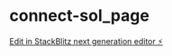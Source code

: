 # connect-sol_page

[Edit in StackBlitz next generation editor ⚡️](https://stackblitz.com/~/github.com/Rio2Ryo/connect-sol_page)